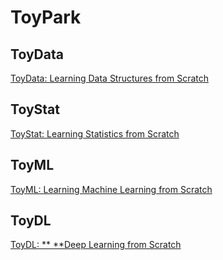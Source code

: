 # ToyPark
[//]: # (ToyPark: https://github.com/shenxiangzhuang/ToyPark)


## ToyData
[ToyData: Learning Data Structures from Scratch](https://shenxiangzhuang.github.io/toydata/)

## ToyStat
[ToyStat: Learning Statistics from Scratch](https://shenxiangzhuang.github.io/toystat/)


## ToyML
[ToyML: Learning Machine Learning from Scratch](https://shenxiangzhuang.github.io/toyml/)


## ToyDL
[ToyDL: ** **Deep Learning from Scratch ](https://shenxiangzhuang.github.io/toydl/)
